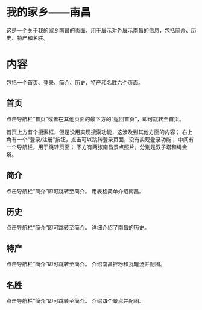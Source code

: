 # 我的家乡——南昌

这是一个关于我的家乡南昌的页面，用于展示对外展示南昌的信息，包括简介、历史、特产和名胜。

# 内容

包括一个首页、登录、简介、历史、特产和名胜六个页面。

## 首页

点击导航栏“首页”或者在其他页面的最下方的“返回首页”，即可跳转至首页。

首页上方有个搜索框，但是没用实现搜索功能，这涉及到其他方面的内容；
右上角有一个“登录/注册”按钮，点击可以跳转登录页面，没有实现登录功能；
中间有一个导航栏，用于跳转页面；
下方有两张南昌景点照片，分别是双子塔和绳金塔。

## 简介

点击导航栏“简介”即可跳转至简介。
用表格简单介绍南昌。

## 历史

点击导航栏“简介”即可跳转至简介。
详细介绍了南昌的历史。

## 特产

点击导航栏“简介”即可跳转至简介。
介绍南昌拌粉和瓦罐汤并配图。

## 名胜

点击导航栏“简介”即可跳转至简介。
介绍四个景点并配图。
